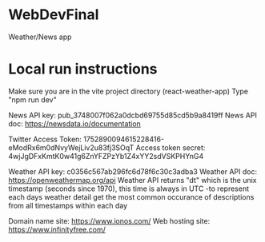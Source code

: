 # WebDevFinal
Weather/News app

# Local run instructions
Make sure you are in the vite project directory (react-weather-app)
Type "npm run dev"

News API key: pub_3748007f062a0dcbd69755d85cd5b9a8419ff
News API doc: https://newsdata.io/documentation

Twitter Access Token: 1752890094615228416-eModRx6m0dNvyWejLiv2u83fj3SOqT
Access token secret: 4wjJgDFxKmtK0w41g6ZnYFZPzYb1Z4xYY2sdVSKPHYnG4

Weather API key: c0356c567ab296fc6d78f6c30c3adba3
Weather API doc: https://openweathermap.org/api
Weather API returns "dt" which is the unix timestamp (seconds since 1970), this time is always in UTC
-to represent each days weather detail get the most common occurance of descriptions from all timestamps within each day


Domain name site: https://www.ionos.com/
Web hosting site: https://www.infinityfree.com/

